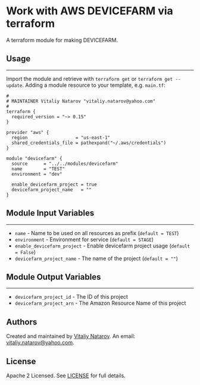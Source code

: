 # Work with AWS DEVICEFARM via terraform

A terraform module for making DEVICEFARM.


## Usage
----------------------
Import the module and retrieve with ```terraform get``` or ```terraform get --update```. Adding a module resource to your template, e.g. `main.tf`:

```
#
# MAINTAINER Vitaliy Natarov "vitaliy.natarov@yahoo.com"
#
terraform {
  required_version = "~> 0.15"
}

provider "aws" {
  region                  = "us-east-1"
  shared_credentials_file = pathexpand("~/.aws/credentials")
}

module "devicefarm" {
  source      = "../../modules/devicefarm"
  name        = "TEST"
  environment = "dev"

  enable_devicefarm_project = true
  devicefarm_project_name   = ""
}
```

## Module Input Variables
----------------------
- `name` - Name to be used on all resources as prefix (`default = TEST`)
- `environment` - Environment for service (`default = STAGE`)
- `enable_devicefarm_project` - Enable devicefarm project usage (`default = False`)
- `devicefarm_project_name` - The name of the project (`default = ""`)

## Module Output Variables
----------------------
- `devicefarm_project_id` - The ID of this project
- `devicefarm_project_arn` - The Amazon Resource Name of this project


## Authors

Created and maintained by [Vitaliy Natarov](https://github.com/SebastianUA). An email: [vitaliy.natarov@yahoo.com](vitaliy.natarov@yahoo.com).

## License

Apache 2 Licensed. See [LICENSE](https://github.com/SebastianUA/terraform/blob/master/LICENSE) for full details.
